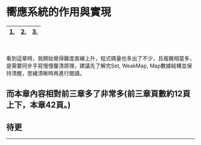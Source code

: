 # 嚮應系統的作用與實現
|[1. ](#)|[2. ](#)|[3. ](#)|
|-|-|-|
</br>

看到這章時，我開始覺得難度直線上升，程式碼量也多出了不少，且複雜相當多，
是需要同步手寫慢慢釐清原理，建議先了解完Set, WeakMap, Map數據結構並保持清醒，思緒清晰時再進行閱讀。

而本章內容相對前三章多了非常多(前三章頁數約12頁上下，本章42頁。)
---
## 待更
---

